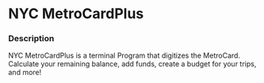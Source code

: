 # NYC MetroCardPlus

### Description
NYC MetroCardPlus is a terminal Program that digitizes the MetroCard.
Calculate your remaining balance, add funds, create a budget for your trips, and more!